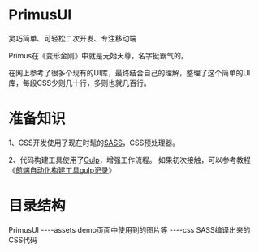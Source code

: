 # PrimusUI
灵巧简单、可轻松二次开发、专注移动端

Primus在《变形金刚》中就是元始天尊，名字挺霸气的。

在网上参考了很多个现有的UI库，最终结合自己的理解，整理了这个简单的UI库，每段CSS少则几十行，多则也就几百行。

# 准备知识
1、CSS开发使用了现在时髦的<a href="http://sass-lang.com/" target="_blank">SASS</a>，CSS预处理器。

2、代码构建工具使用了<a href="http://gulpjs.com/" target="_blank">Gulp</a>，增强工作流程。
如果初次接触，可以参考教程
《<a href="http://www.cnblogs.com/strick/p/5151714.html" target="_blank">前端自动化构建工具gulp记录</a>》

# 目录结构
PrimusUI
  ----assets 
    demo页面中使用到的图片等
  ----css 
    SASS编译出来的CSS代码
  
